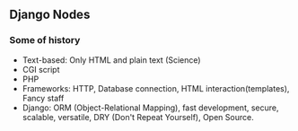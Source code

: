 ## Django Nodes
### Some of history
- Text-based: Only HTML and plain text (Science)
- CGI script
- PHP
- Frameworks: HTTP, Database connection, HTML interaction(templates), Fancy staff
- Django: ORM (Object-Relational Mapping), fast development, secure, scalable, versatile, DRY (Don't Repeat Yourself), Open Source.
